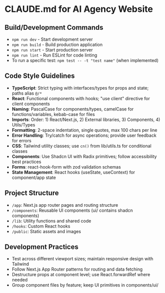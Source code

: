# CLAUDE.md for AI Agency Website

## Build/Development Commands
- `npm run dev` - Start development server
- `npm run build` - Build production application
- `npm run start` - Start production server
- `npm run lint` - Run ESLint for code linting
- To run a specific test: `npm test -- -t "test name"` (when implemented)

## Code Style Guidelines
- **TypeScript**: Strict typing with interfaces/types for props and state; paths alias `@/*`
- **React**: Functional components with hooks; "use client" directive for client components
- **Naming**: PascalCase for components/types, camelCase for functions/variables, kebab-case for files
- **Imports**: Order: 1) React/Next.js, 2) External libraries, 3) Components, 4) Utils/Types
- **Formatting**: 2-space indentation, single quotes, max 100 chars per line
- **Error Handling**: Try/catch for async operations; provide user feedback for errors
- **CSS**: Tailwind utility classes; use `cn()` from lib/utils.ts for conditional classes
- **Components**: Use Shadcn UI with Radix primitives; follow accessibility best practices
- **Forms**: react-hook-form with zod validation schemas
- **State Management**: React hooks (useState, useContext) for component/app state

## Project Structure
- `/app`: Next.js app router pages and routing structure
- `/components`: Reusable UI components (ui/ contains shadcn components)
- `/lib`: Utility functions and shared code
- `/hooks`: Custom React hooks
- `/public`: Static assets and images

## Development Practices
- Test across different viewport sizes; maintain responsive design with Tailwind
- Follow Next.js App Router patterns for routing and data fetching
- Destructure props at component level; use React.forwardRef where needed
- Group component files by feature; keep UI primitives in components/ui/